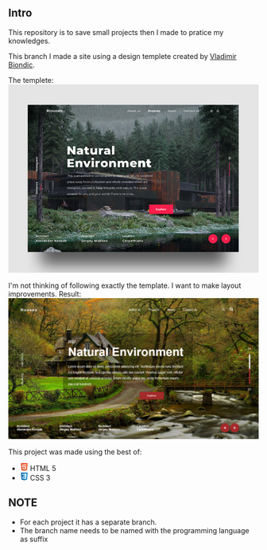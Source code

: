 ## Intro
This repository is to save small projects then I made to pratice my knowledges.

This branch I made a site using a design templete created by [Vladimir Biondic](https://dribbble.com/Biondic).

The templete:
![A image of a site, with a house in the forest as background](templete.jpg)


I'm not thinking of following exactly the template. I want to make layout improvements.
Result:
![A image of a site, with a house in the forest as background](result.png)


This project was made using the best of:
- ![HTML icon](https://raw.githubusercontent.com/JoaoGabrielOliveira/praticing/master/icons/html5.png) HTML 5
- ![CSS icon](https://raw.githubusercontent.com/JoaoGabrielOliveira/praticing/master/icons/css3.png) CSS 3
## NOTE

- For each project it has a separate branch.
- The branch name needs to be named with the programming language as suffix